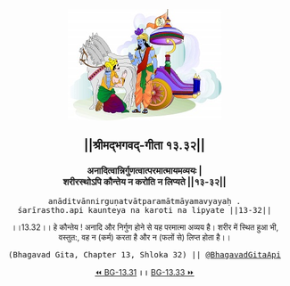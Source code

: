 <center><img src="../../asset/BG.png" alt="#API #bhagavadgitaapi #slok #nodejs #js #api #gitaapi #krishna #hinduism #vedic #ISKCON #shreemadbhagavadgita #technology"/>
<h2>||श्रीमद्‍भगवद्‍-गीता १३.३२||</h2>
<h3>अनादित्वान्निर्गुणत्वात्परमात्मायमव्ययः |<br/>शरीरस्थोऽपि कौन्तेय न करोति न लिप्यते ||१३-३२||</h3>
<pre>anāditvānnirguṇatvātparamātmāyamavyayaḥ .<br/>śarīrastho.api kaunteya na karoti na lipyate ||13-32||</pre>
<p>।।13.32।। हे कौन्तेय ! अनादि और निर्गुण होने से यह परमात्मा अव्यय है। शरीर में स्थित हुआ भी, वस्तुत:, वह न (कर्म) करता है और न (फलों से) लिप्त होता है।।</p>
<pre>(Bhagavad Gita, Chapter 13, Shloka 32) || <a href="https://twitter.com/bhagavadgitaapi">@BhagavadGitaApi</a></pre><a href="../../13/31">⏪  BG-13.31</a><b>        ।।        </b><a href="../../13/33">BG-13.33  ⏩</a></center></center>